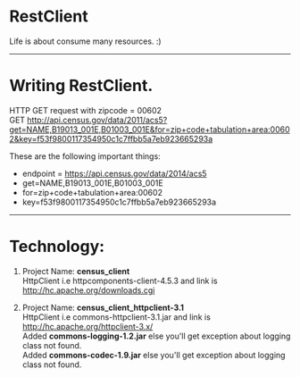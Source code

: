 # RestClient
Life is about consume many resources. :)

<hr/>

# Writing RestClient.
HTTP GET request with zipcode = 00602 <br/>
GET http://api.census.gov/data/2011/acs5?get=NAME,B19013_001E,B01003_001E&for=zip+code+tabulation+area:00602&key=f53f9800117354950c1c7ffbb5a7eb923665293a

These are the following important things:
- endpoint = https://api.census.gov/data/2014/acs5
- get=NAME,B19013_001E,B01003_001E
- for=zip+code+tabulation+area:00602
- key=f53f9800117354950c1c7ffbb5a7eb923665293a

<hr/>

# Technology:
1. Project Name: **census_client** <br/>
HttpClient i.e httpcomponents-client-4.5.3 and link is http://hc.apache.org/downloads.cgi  <br/>

2. Project Name: **census_client_httpclient-3.1** <br/>
   HttpClient i.e commons-httpclient-3.1.jar and link is 	http://hc.apache.org/httpclient-3.x/ <br/>
   Added **commons-logging-1.2.jar** else you'll get exception about logging class not found. <br/>
   Added **commons-codec-1.9.jar**   else you'll get exception about logging class not found. <br/>
